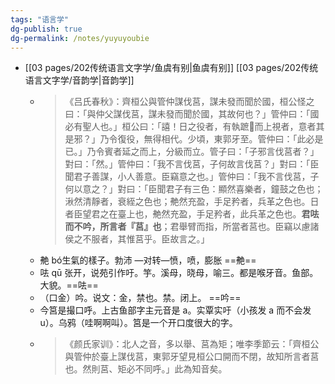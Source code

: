 ```yaml
---
tags: "语言学"
dg-publish: true
dg-permalink: /notes/yuyuyoubie
---
```

 - [[03 pages/202传统语言文字学/鱼虞有别\|鱼虞有别]] [[03 pages/202传统语言文字学/音韵学\|音韵学]]
	- > 《吕氏春秋》：齊桓公與管仲謀伐莒，謀未發而聞於國，桓公怪之曰：「與仲父謀伐莒，謀未發而聞於國，其故何也？」管仲曰：「國必有聖人也。」桓公曰：「譆！日之役者，有執蹠𤹇而上視者，意者其是邪？」乃令復役，無得相代。少頃，東郭牙至。管仲曰：「此必是已。」乃令賓者延之而上，分級而立。管子曰：「子邪言伐莒者？」對曰：「然。」管仲曰：「我不言伐莒，子何故言伐莒？」對曰：「臣聞君子善謀，小人善意。臣竊意之也。」管仲曰：「我不言伐莒，子何以意之？」對曰：「臣聞君子有三色：顯然喜樂者，鐘鼓之色也；湫然清靜者，衰絰之色也；艴然充盈，手足矜者，兵革之色也。日者臣望君之在臺上也，艴然充盈，手足矜者，此兵革之色也。**君呿而不吟，所言者『莒』也**；君舉臂而指，所當者莒也。臣竊以慮諸侯之不服者，其惟莒乎。臣故言之。」
	- 艴 bó生氣的樣子。勃沛 —对转—愤，喷，膨胀​ ==艴==
	- 呿 qū 张开，说苑引作吁。竽。溪母，晓母，喻三。都是喉牙音。鱼部。大貌。​ ==呿==
	- （口金）吟。说文：金，禁也。禁。闭上。​ ==吟==
	- 今筥是撮口呼。上古鱼部字主元音是 a。实覃实吁（小孩发 a 而不会发 u）。乌鸦（哇啊啊叫）。筥是一个开口度很大的字。​
	- > 《颜氏家训》：北人之音，多以舉、莒為矩；唯李季節云：「齊桓公與管仲於臺上謀伐莒，東郭牙望見桓公口開而不閉，故知所言者莒也。然則莒、矩必不同呼。」此為知音矣。